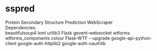 # sspred
Protein Secondary Structure Prediction WebScraper
<br />
Dependencies:
<br />
beautifulsoup4 lxml urllib3 Flask gevent-websocket wtforms wtforms_components colour Flask-WTF --upgrade google-api-python-client google-auth-httplib2 google-auth-oauthlib
